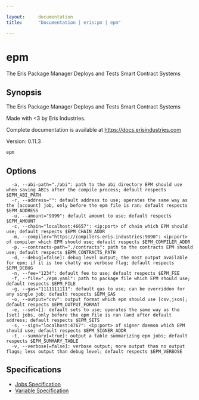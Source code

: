 ```yaml
---

layout:     documentation
title:      "Documentation | eris:pm | epm"

---
```


# epm

The Eris Package Manager Deploys and Tests Smart Contract Systems

## Synopsis

The Eris Package Manager Deploys and Tests Smart Contract Systems

Made with <3 by Eris Industries.

Complete documentation is available at https://docs.erisindustries.com

Version:
  0.11.3

```bash
epm
```

## Options

```
  -a, --abi-path="./abi": path to the abi directory EPM should use when saving ABIs after the compile process; default respects $EPM_ABI_PATH
  -r, --address="": default address to use; operates the same way as the [account] job, only before the epm file is ran; default respects $EPM_ADDRESS
  -u, --amount="9999": default amount to use; default respects $EPM_AMOUNT
  -c, --chain="localhost:46657": <ip:port> of chain which EPM should use; default respects $EPM_CHAIN_ADDR
  -m, --compiler="https://compilers.eris.industries:9090": <ip:port> of compiler which EPM should use; default respects $EPM_COMPILER_ADDR
  -p, --contracts-path="./contracts": path to the contracts EPM should use; default respects $EPM_CONTRACTS_PATH
  -d, --debug[=false]: debug level output; the most output available for epm; if it is too chatty use verbose flag; default respects $EPM_DEBUG
  -n, --fee="1234": default fee to use; default respects $EPM_FEE
  -f, --file="./epm.yaml": path to package file which EPM should use; default respects $EPM_FILE
  -g, --gas="1111111111": default gas to use; can be overridden for any single job; default respects $EPM_GAS
  -o, --output="csv": output format which epm should use [csv,json]; default respects $EPM_OUTPUT_FORMAT
  -e, --set=[]: default sets to use; operates the same way as the [set] jobs, only before the epm file is ran (and after default address; default respects $EPM_SETS
  -s, --sign="localhost:4767": <ip:port> of signer daemon which EPM should use; default respects $EPM_SIGNER_ADDR
  -t, --summary[=true]: output a table summarizing epm jobs; default respects $EPM_SUMMARY_TABLE
  -v, --verbose[=false]: verbose output; more output than no output flags; less output than debug level; default respects $EPM_VERBOSE
```


## Specifications

* [Jobs Specification](https://docs.erisindustries.com/documentation/eris-pm/0.11.3/jobs_specification/)
* [Variable Specification](https://docs.erisindustries.com/documentation/eris-pm/0.11.3/variable_specification/)

